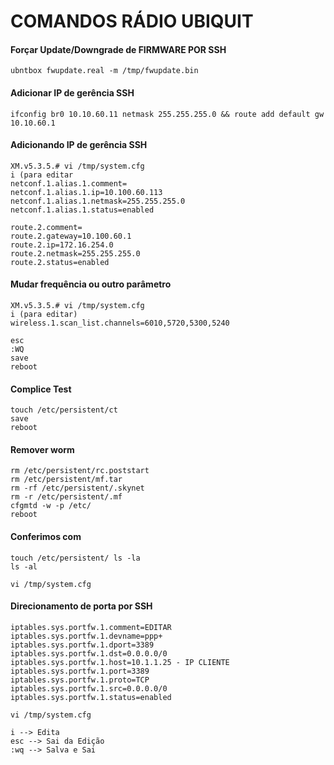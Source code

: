 # COMANDOS RÁDIO UBIQUIT

#### Forçar Update/Downgrade de FIRMWARE POR SSH   

    ubntbox fwupdate.real -m /tmp/fwupdate.bin
#### Adicionar IP de gerência SSH   
    
    ifconfig br0 10.10.60.11 netmask 255.255.255.0 && route add default gw 10.10.60.1
#### Adicionando IP de gerência SSH   
    XM.v5.3.5.# vi /tmp/system.cfg
    i (para editar
    netconf.1.alias.1.comment=
    netconf.1.alias.1.ip=10.100.60.113
    netconf.1.alias.1.netmask=255.255.255.0
    netconf.1.alias.1.status=enabled

    route.2.comment=
    route.2.gateway=10.100.60.1
    route.2.ip=172.16.254.0
    route.2.netmask=255.255.255.0
    route.2.status=enabled
#### Mudar frequência ou outro parâmetro
    XM.v5.3.5.# vi /tmp/system.cfg
    i (para editar)
    wireless.1.scan_list.channels=6010,5720,5300,5240

    esc
    :WQ
    save
    reboot
#### Complice Test

    touch /etc/persistent/ct
    save
    reboot

#### Remover worm

    rm /etc/persistent/rc.poststart
    rm /etc/persistent/mf.tar
    rm -rf /etc/persistent/.skynet
    rm -r /etc/persistent/.mf
    cfgmtd -w -p /etc/
    reboot      

#### Conferimos com

    touch /etc/persistent/ ls -la 
    ls -al

    vi /tmp/system.cfg 
#### Direcionamento de porta por SSH

    iptables.sys.portfw.1.comment=EDITAR
    iptables.sys.portfw.1.devname=ppp+
    iptables.sys.portfw.1.dport=3389
    iptables.sys.portfw.1.dst=0.0.0.0/0
    iptables.sys.portfw.1.host=10.1.1.25 - IP CLIENTE
    iptables.sys.portfw.1.port=3389
    iptables.sys.portfw.1.proto=TCP
    iptables.sys.portfw.1.src=0.0.0.0/0
    iptables.sys.portfw.1.status=enabled

    vi /tmp/system.cfg

    i --> Edita 
    esc --> Sai da Edição 
    :wq --> Salva e Sai 